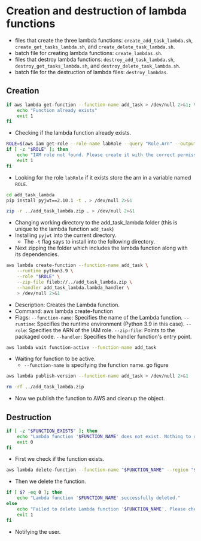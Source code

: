 # Creation and destruction of lambda functions
- files that create the three lambda functions: `create_add_task_lambda.sh`, `create_get_tasks_lambda.sh`, and `create_delete_task_lambda.sh`.
- batch file for creating lambda functions: `create_lambdas.sh`.
- files that destroy lambda functions: `destroy_add_task_lambda.sh`, `destroy_get_tasks_lambda.sh`, and `destroy_delete_task_lambda.sh`.
- batch file for the destruction of lambda files: `destroy_lambdas`.
## Creation
```bash
if aws lambda get-function --function-name add_task > /dev/null 2>&1; then
    echo "Function already exists"
    exit 1
fi
```
- Checking if the lambda function already exists.
```bash
ROLE=$(aws iam get-role --role-name labRole --query "Role.Arn" --output text)
if [ -z "$ROLE" ]; then
    echo "IAM role not found. Please create it with the correct permissions."
    exit 1
fi
```
- Looking for the role `labRole` if it exists store the arn in a variable named `ROLE`.
```bash
cd add_task_lambda
pip install pyjwt==2.10.1 -t . > /dev/null 2>&1

zip -r ../add_task_lambda.zip . > /dev/null 2>&1
```
- Changing working directory to the add_task_lambda folder (this is unique to the lambda function `add_task`)
- Installing `pyjwt` into the current directory.
    - The `-t` flag says to install into the following directory.
- Next zipping the folder which includes the lambda function along with its dependencies.
```bash
aws lambda create-function --function-name add_task \
    --runtime python3.9 \
    --role "$ROLE" \
    --zip-file fileb://../add_task_lambda.zip \
    --handler add_task_lambda.lambda_handler \
    > /dev/null 2>&1
```
- Description: Creates the Lambda function.
- Command: aws lambda create-function
- Flags:
`--function-name`: Specifies the name of the Lambda function.
`--runtime`: Specifies the runtime environment (Python 3.9 in this case).
`--role`: Specifies the ARN of the IAM role.
`--zip-file`: Points to the packaged code.
`--handler`: Specifies the handler function's entry point.
```bash
aws lambda wait function-active --function-name add_task
```
- Waiting for function to be active.
    - `--function-name` is specifying the function name. go figure
```bash
aws lambda publish-version --function-name add_task > /dev/null 2>&1

rm -rf ../add_task_lambda.zip
```
- Now we publish the function to AWS and cleanup the object.
## Destruction

```bash
if [ -z "$FUNCTION_EXISTS" ]; then
    echo "Lambda function '$FUNCTION_NAME' does not exist. Nothing to delete."
    exit 0
fi
```
- First we check if the function exists.
```bash
aws lambda delete-function --function-name "$FUNCTION_NAME" --region "$REGION"
```
- Then we delete the function.
```bash
if [ $? -eq 0 ]; then
    echo "Lambda function '$FUNCTION_NAME' successfully deleted."
else
    echo "Failed to delete Lambda function '$FUNCTION_NAME'. Please check for errors."
    exit 1
fi
```
- Notifying the user.